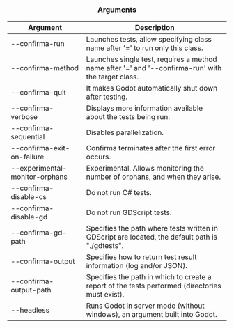 <div align="center">
 <h3>Arguments</h1>
</div>

| Argument                       | Description                                                                                        |
| ------------------------------ | -------------------------------------------------------------------------------------------------- |
| --confirma-run                 | Launches tests, allow specifying class name after '=' to run only this class.                      |
| --confirma-method              | Launches single test, requires a method name after '=' and '--confirma-run' with the target class. |
| --confirma-quit                | It makes Godot automatically shut down after testing.                                              |
| --confirma-verbose             | Displays more information available about the tests being run.                                     |
| --confirma-sequential          | Disables parallelization.                                                                          |
| --confirma-exit-on-failure     | Confirma terminates after the first error occurs.                                                  |
| --experimental-monitor-orphans | Experimental. Allows monitoring the number of orphans, and when they arise.                        |
| --confirma-disable-cs          | Do not run C# tests.                                                                               |
| --confirma-disable-gd          | Do not run GDScript tests.                                                                         |
| --confirma-gd-path             | Specifies the path where tests written in GDScript are located, the default path is "./gdtests".   |
| --confirma-output              | Specifies how to return test result information (log and/or JSON).                                 |
| --confirma-output-path         | Specifies the path in which to create a report of the tests performed (directories must exist).    |
| --headless                     | Runs Godot in server mode (without windows), an argument built into Godot.                         |
